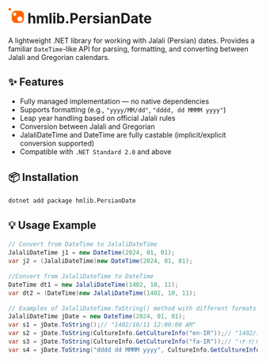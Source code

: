 # <img src="https://raw.githubusercontent.com/hmontaz/hmlib.PersianDate/refs/heads/main/src/assets/icon.png" width="32"/> hmlib.PersianDate

A lightweight .NET library for working with Jalali (Persian) dates. Provides a familiar `DateTime`-like API for parsing, formatting, and converting between Jalali and Gregorian calendars.

## ✨ Features

- Fully managed implementation — no native dependencies
- Supports formatting (e.g., `"yyyy/MM/dd"`, `"dddd, dd MMMM yyyy"`)
- Leap year handling based on official Jalali rules
- Conversion between Jalali and Gregorian
- JalaliDateTime and DateTime are fully castable (implicit/explicit conversion supported)
- Compatible with `.NET Standard 2.0` and above

## 📦 Installation

```bash
dotnet add package hmlib.PersianDate
```
## 💡 Usage Example

```csharp
// Convert from DateTime to JalaliDateTime
JalaliDateTime j1 = new DateTime(2024, 01, 01);
var j2 = (JalaliDateTime)new DateTime(2024, 01, 01);
```

```csharp
//Convert from JalaliDateTime to DateTime
DateTime dt1 = new JalaliDateTime(1402, 10, 11);
var dt2 = (DateTime)new JalaliDateTime(1402, 10, 11);
```

```csharp
// Examples of JalaliDateTime.ToString() method with different formats and cultures
JalaliDateTime jDate = new DateTime(2024, 01, 01);
var s1 = jDate.ToString();// "1402/10/11 12:00:00 AM"
var s2 = jDate.ToString(CultureInfo.GetCultureInfo("en-IR"));// "1402/10/11 12:00:00 AM"
var s3 = jDate.ToString(CultureInfo.GetCultureInfo("fa-IR"));// "۱۴۰۲/۱۰/۱۱ ۱۲:۰۰:۰۰ ق.ظ"
var s4 = jDate.ToString("dddd dd MMMM yyyy", CultureInfo.GetCultureInfo("fa-IR"));// "دوشنبه ۱۱ دی ۱۴۰۲"
```
